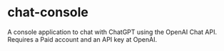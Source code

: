 # chat-console
A console application to chat with ChatGPT using the OpenAI Chat API. Requires a Paid account and an API key at OpenAI.

